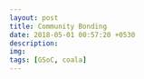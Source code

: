 ```yaml
---
layout: post
title: Community Bonding
date: 2018-05-01 00:57:20 +0530
description: 
img: 
tags: [GSoC, coala]
---
```

